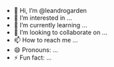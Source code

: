 - 👋 Hi, I’m @leandrogarden
- 👀 I’m interested in ...
- 🌱 I’m currently learning ...
- 💞️ I’m looking to collaborate on ...
- 📫 How to reach me ...
- 😄 Pronouns: ...
- ⚡ Fun fact: ...

<!---
leandrogarden/leandrogarden is a ✨ special ✨ repository because its `README.md` (this file) appears on your GitHub profile.
You can click the Preview link to take a look at your changes.
--->
